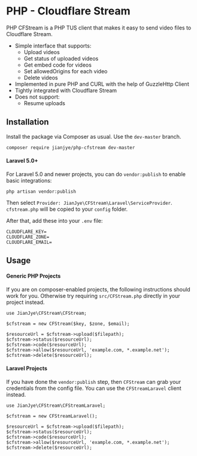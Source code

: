 # PHP - Cloudflare Stream

PHP CFStream is a PHP TUS client that makes it easy to send video files to Cloudflare Stream. 

- Simple interface that supports:
  - Upload videos
  - Get status of uploaded videos
  - Get embed code for videos
  - Set allowedOrigins for each video
  - Delete videos
- Implemented in pure PHP and CURL with the help of GuzzleHttp Client
- Tightly integrated with Cloudflare Stream
- Does not support:
  - Resume uploads

## Installation

Install the package via Composer as usual. Use the `dev-master` branch.

```
composer require jianjye/php-cfstream dev-master
```

#### Laravel 5.0+ 

For Laravel 5.0 and newer projects, you can do `vendor:publish` to enable basic integrations:

```
php artisan vendor:publish 
```

Then select `Provider: JianJye\CFStream\Laravel\ServiceProvider`. `cfstream.php` will be copied to your `config` folder.

After that, add these into your `.env` file:

```
CLOUDFLARE_KEY=
CLOUDFLARE_ZONE=
CLOUDFLARE_EMAIL=
```

## Usage

#### Generic PHP Projects

If you are on composer-enabled projects, the following instructions should work for you. Otherwise try requiring `src/CFStream.php` directly in your project instead.

```
use JianJye\CFStream\CFStream;

$cfstream = new CFStream($key, $zone, $email);

$resourceUrl = $cfstream->upload($filepath);
$cfstream->status($resourceUrl);
$cfstream->code($resourceUrl);
$cfstream->allow($resourceUrl, 'example.com, *.example.net');
$cfstream->delete($resourceUrl);
```

#### Laravel Projects

If you have done the `vendor:publish` step, then `CFStream` can grab your credentials from the config file. You can use the `CFStreamLaravel` client instead.

```
use JianJye\CFStream\CFStreamLaravel;

$cfstream = new CFStreamLaravel();

$resourceUrl = $cfstream->upload($filepath);
$cfstream->status($resourceUrl);
$cfstream->code($resourceUrl);
$cfstream->allow($resourceUrl, 'example.com, *.example.net');
$cfstream->delete($resourceUrl);
```
